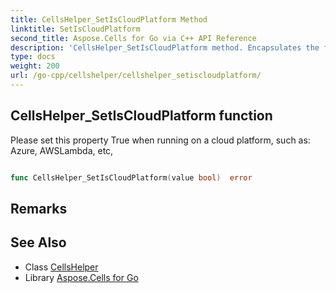 ```yaml
---
title: CellsHelper_SetIsCloudPlatform Method 
linktitle: SetIsCloudPlatform
second_title: Aspose.Cells for Go via C++ API Reference
description: 'CellsHelper_SetIsCloudPlatform method. Encapsulates the function that represents setiscloudplatform in Go.'
type: docs
weight: 200
url: /go-cpp/cellshelper/cellshelper_setiscloudplatform/
---
```


## CellsHelper_SetIsCloudPlatform function

Please set this property True when running on a cloud platform, such as: Azure, AWSLambda, etc,

```go

func CellsHelper_SetIsCloudPlatform(value bool)  error

```

## Remarks


## See Also

* Class [CellsHelper](../)
* Library [Aspose.Cells for Go](../../)
